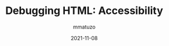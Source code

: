 ---
author: mmatuzo
date: 2021-11-08
permalink: false
publisher: htm_hell
tags:
  - html
  - accessibility
  - debugging
target_url: https://www.htmhell.dev/tips/debugging-html-accessibility/
title: "Debugging HTML: Accessibility"
---